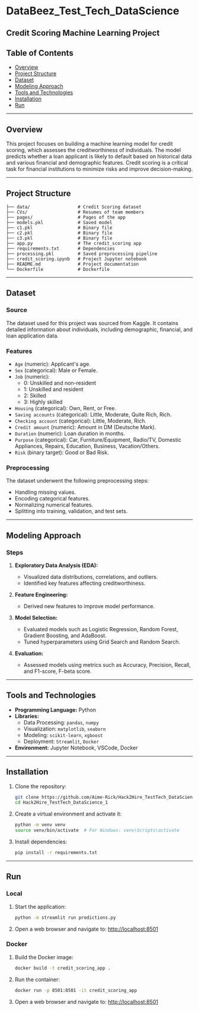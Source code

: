 # DataBeez_Test_Tech_DataScience

## Credit Scoring Machine Learning Project

## Table of Contents
- [Overview](#overview)
- [Project Structure](#project-structure)
- [Dataset](#dataset)
- [Modeling Approach](#modeling-approach)
- [Tools and Technologies](#tools-and-technologies)
- [Installation](#installation)
- [Run](#run)

---

## Overview
This project focuses on building a machine learning model for credit scoring, which assesses the creditworthiness of individuals. The model predicts whether a loan applicant is likely to default based on historical data and various financial and demographic features. Credit scoring is a critical task for financial institutions to minimize risks and improve decision-making.

---



## Project Structure
```
├── data/                  # Credit Scoring dataset
├── CVs/                   # Resumes of team members
├── pages/                 # Pages of the app
├── models.pkl             # Saved model 
├── c1.pkl                 # Binary file
├── c2.pkl                 # Binary file
├── c3.pkl                 # Binary file
├── app.py                 # The credit_scoring app
├── requirements.txt       # Dependencies
├── processing.pkl         # Saved preprocessing pipeline
├── credit_scoring.ipynb   # Project Jupyter notebook
├── README.md              # Project documentation
└── Dockerfile             # Dockerfile
```

---

## Dataset

### Source
The dataset used for this project was sourced from Kaggle. It contains detailed information about individuals, including demographic, financial, and loan application data.

### Features
- `Age` (numeric): Applicant's age.
- `Sex` (categorical): Male or Female.
- `Job` (numeric):
  - 0: Unskilled and non-resident
  - 1: Unskilled and resident
  - 2: Skilled
  - 3: Highly skilled
- `Housing` (categorical): Own, Rent, or Free.
- `Saving accounts` (categorical): Little, Moderate, Quite Rich, Rich.
- `Checking account` (categorical): Little, Moderate, Rich.
- `Credit amount` (numeric): Amount in DM (Deutsche Mark).
- `Duration` (numeric): Loan duration in months.
- `Purpose` (categorical): Car, Furniture/Equipment, Radio/TV, Domestic Appliances, Repairs, Education, Business, Vacation/Others.
- `Risk` (binary target): Good or Bad Risk.

### Preprocessing
The dataset underwent the following preprocessing steps:
- Handling missing values.
- Encoding categorical features.
- Normalizing numerical features.
- Splitting into training, validation, and test sets.

---

## Modeling Approach

### Steps
1. **Exploratory Data Analysis (EDA):**
   - Visualized data distributions, correlations, and outliers.
   - Identified key features affecting creditworthiness.

2. **Feature Engineering:**
   - Derived new features to improve model performance.

3. **Model Selection:**
   - Evaluated models such as Logistic Regression, Random Forest, Gradient Boosting, and AdaBoost.
   - Tuned hyperparameters using Grid Search and Random Search.

4. **Evaluation:**
   - Assessed models using metrics such as Accuracy, Precision, Recall, and F1-score, F-beta score.

---

## Tools and Technologies
- **Programming Language:** Python
- **Libraries:**
  - Data Processing: `pandas`, `numpy`
  - Visualization: `matplotlib`, `seaborn`
  - Modeling: `scikit-learn`, `xgboost`
  - Deployment: `Streamlit`, `Docker`
- **Environment:** Jupyter Notebook, VSCode, Docker

---

## Installation

1. Clone the repository:
   ```bash
   git clone https://github.com/Aime-Rick/Hack2Hire_TestTech_DataScience_1.git
   cd Hack2Hire_TestTech_DataScience_1
   ```

2. Create a virtual environment and activate it:
   ```bash
   python -m venv venv
   source venv/bin/activate  # For Windows: venv\Scripts\activate
   ```

3. Install dependencies:
   ```bash
   pip install -r requirements.txt
   ```

---

## Run

### Local

1. Start the application:
   ```bash
   python -m streamlit run predictions.py
   ```

2. Open a web browser and navigate to:
   [http://localhost:8501](http://localhost:8501)

### Docker

1. Build the Docker image:
   ```bash
   docker build -t credit_scoring_app .
   ```

2. Run the container:
   ```bash
   docker run -p 8501:8501 -it credit_scoring_app
   ```

3. Open a web browser and navigate to:
   [http://localhost:8501](http://localhost:8501)

